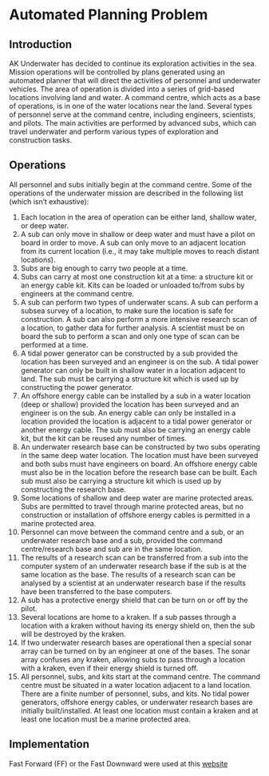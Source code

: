 # Automated Planning Problem

## Introduction
AK Underwater has decided to continue its exploration activities in the sea. Mission operations will be controlled by plans generated using an automated planner that will direct the activities of personnel and
underwater vehicles. The area of operation is divided into a series of grid-based locations involving land and water. A command centre, which acts as a base of operations, is in one of the water locations near the land. Several types of personnel serve at the command centre, including engineers, scientists, and pilots. The main activities are performed by advanced subs, which can travel underwater and perform various types of exploration and construction tasks.

## Operations

All personnel and subs initially begin at the command centre. Some of the operations of the underwater mission are described in the following list (which isn’t exhaustive):
1. Each location in the area of operation can be either land, shallow water, or deep water.
2. A sub can only move in shallow or deep water and must have a pilot on board in order to move. A sub can only move to an adjacent location from its current location (i.e., it may take multiple moves to reach distant locations).
3. Subs are big enough to carry two people at a time.
4. Subs can carry at most one construction kit at a time: a structure kit or an energy cable kit. Kits can be loaded or unloaded to/from subs by engineers at the command centre.
5. A sub can perform two types of underwater scans. A sub can perform a subsea survey of a location, to make sure the location is safe for construction. A sub can also perform a more intensive research scan of a location, to gather data for further analysis. A scientist must be on board the sub to perform a scan and only one type of scan can be performed at a time.
6. A tidal power generator can be constructed by a sub provided the location has been surveyed and an engineer is on the sub. A tidal power generator can only be built in shallow water in a location adjacent to land. The sub must be carrying a structure kit which is used up by constructing the power generator.
7. An offshore energy cable can be installed by a sub in a water location (deep or shallow) provided the location has been surveyed and an engineer is on the sub. An energy cable can only be installed in a location provided the location is adjacent to a tidal power generator or another energy cable. The sub must also be carrying an energy cable kit, but the kit can be reused any number of times.
8. An underwater research base can be constructed by two subs operating in the same deep water location. The location must have been surveyed and both subs must have engineers on board. An offshore energy cable must also be in the location before the research base can be built. Each sub must also be carrying a structure kit which is used up by constructing the research base.
9. Some locations of shallow and deep water are marine protected areas. Subs are permitted to travel through marine protected areas, but no construction or installation of offshore energy cables is permitted in a marine protected area.
10. Personnel can move between the command centre and a sub, or an underwater research base and a sub, provided the command centre/research base and sub are in the same location.
11. The results of a research scan can be transferred from a sub into the computer system of an underwater research base if the sub is at the same location as the base. The results of a research scan can be analysed by a scientist at an underwater research base if the results have been transferred to the base computers.
12. A sub has a protective energy shield that can be turn on or off by the pilot.
13. Several locations are home to a kraken. If a sub passes through a location with a kraken without having its energy shield on, then the sub will be destroyed by the kraken.
14. If two underwater research bases are operational then a special sonar array can be turned on by an engineer at one of the bases. The sonar array confuses any kraken, allowing subs to pass through a location with a kraken, even if their energy shield is turned off.
15. All personnel, subs, and kits start at the command centre. The command centre must be situated in a water location adjacent to a land location. There are a finite number of personnel, subs, and kits. No tidal power generators, offshore energy cables, or underwater research bases are initially built/installed. At least one location must contain a kraken and at least one location must be a marine protected area.

## Implementation
Fast Forward (FF) or the Fast Downward were used at this [website](http://planning.domains/)
